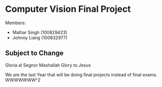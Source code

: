 # Computer Vision Final Project
Members:
- Malhar Singh (100829423)
- Johnny Liang (100832977)


## Subject to Change
Gloria al Segnor
Mashallah
Glory to Jesus

We are the last Year that will be doing final projects instead of final exams. WWWWWWW^2
